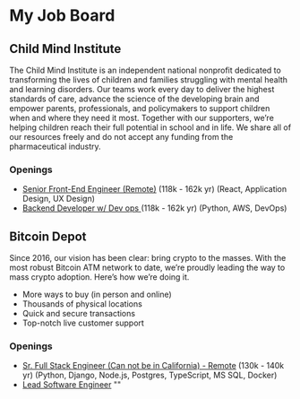 # My Job Board

## Child Mind Institute

The Child Mind Institute is an independent national nonprofit dedicated to transforming the lives of children and families struggling with mental health and learning disorders. Our teams work every day to deliver the highest standards of care, advance the science of the developing brain and empower parents, professionals, and policymakers to support children when and where they need it most. Together with our supporters, we’re helping children reach their full potential in school and in life. We share all of our resources freely and do not accept any funding from the pharmaceutical industry.

### Openings
- [Senior Front-End Engineer (Remote)](https://app.usebraintrust.com/r/chris1275/?job_id=11358) (118k - 162k yr) (React, Application Design, UX Design)
- [Backend Developer w/ Dev ops ](https://app.usebraintrust.com/r/chris1275/?job_id=11357) (118k - 162k yr) (Python, AWS, DevOps)


## Bitcoin Depot
Since 2016, our vision has been clear: bring crypto to the masses. With the most robust Bitcoin ATM network to date, we’re proudly leading the way to mass crypto adoption. Here’s how we’re doing it.

- More ways to buy (in person and online)
- Thousands of physical locations
- Quick and secure transactions
- Top-notch live customer support

### Openings
- [Sr. Full Stack Engineer (Can not be in California) - Remote](https://app.usebraintrust.com/r/chris1275/?job_id=8363) (130k - 140k yr) (Python, Django, Node.js, Postgres, TypeScript, MS SQL, Docker)
- [Lead Software Engineer](https://app.usebraintrust.com/r/chris1275/?job_id=9822) ""

